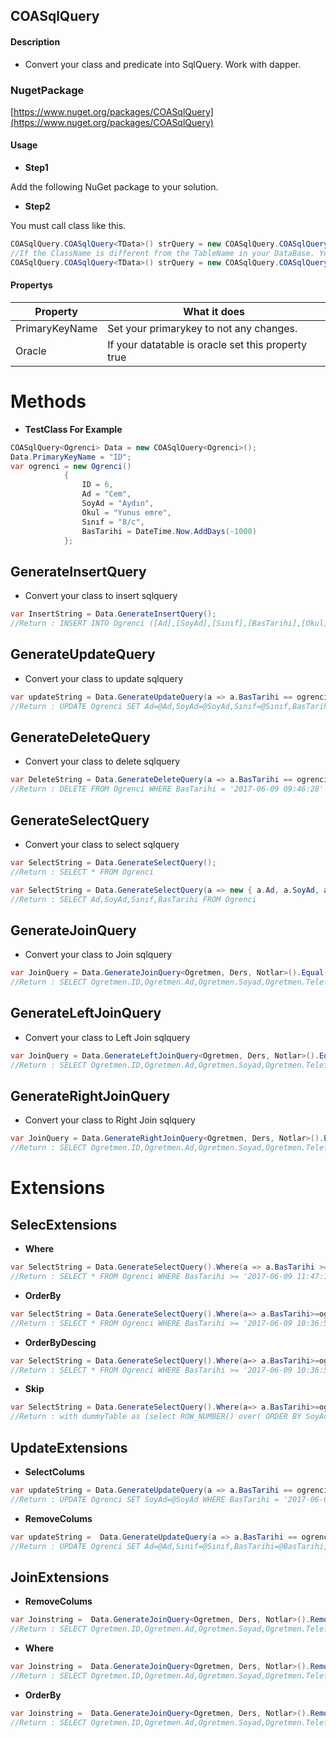 ## COASqlQuery


#### Description
- Convert your class and predicate into SqlQuery. Work with dapper.

### NugetPackage
[https://www.nuget.org/packages/COASqlQuery](https://www.nuget.org/packages/COASqlQuery)

#### Usage

- **Step1**

Add the following NuGet package to your solution.

- **Step2**

You must call class like this.
 ```csharp
COASqlQuery.COASqlQuery<TData>() strQuery = new COASqlQuery.COASqlQuery<TData>();
//If the ClassName is different from the TableName in your DataBase. You can set your tablename like this.
COASqlQuery.COASqlQuery<TData>() strQuery = new COASqlQuery.COASqlQuery<TData>("TestTable");
```
#### Propertys
| Property  | What it does |
| ------------- | ------------|
| PrimaryKeyName  | Set your primarykey to not any changes.|
| Oracle  | If your datatable is oracle set this property true|

# Methods

- **TestClass For Example**
```csharp
COASqlQuery<Ogrenci> Data = new COASqlQuery<Ogrenci>();
Data.PrimaryKeyName = "ID";
var ogrenci = new Ogrenci()
            {
                ID = 6,
                Ad = "Cem",
                SoyAd = "Aydın",
                Okul = "Yunus emre",
                Sınıf = "8/c",
                BasTarihi = DateTime.Now.AddDays(-1000)
            };
```
 
## GenerateInsertQuery  
- Convert your class to insert sqlquery 
 ```csharp
var InsertString = Data.GenerateInsertQuery();
//Return : INSERT INTO Ogrenci ([Ad],[SoyAd],[Sınıf],[BasTarihi],[Okul]) VALUES (@Ad,@SoyAd,@Sınıf,@BasTarihi,@Okul)
```

## GenerateUpdateQuery  
- Convert your class to update sqlquery 
 ```csharp
var updateString = Data.GenerateUpdateQuery(a => a.BasTarihi == ogrenci.BasTarihi && a.Ad == ogrenci.Ad);
//Return : UPDATE Ogrenci SET Ad=@Ad,SoyAd=@SoyAd,Sınıf=@Sınıf,BasTarihi=@BasTarihi,Okul=@Okul WHERE BasTarihi = '2017-06-09 09:37:54' AND Ad = 'Cem'
```
## GenerateDeleteQuery  
- Convert your class to delete sqlquery 
 ```csharp
var DeleteString = Data.GenerateDeleteQuery(a => a.BasTarihi == ogrenci.BasTarihi);
//Return : DELETE FROM Ogrenci WHERE BasTarihi = '2017-06-09 09:46:28'
```

## GenerateSelectQuery  
- Convert your class to select sqlquery 
 ```csharp
 var SelectString = Data.GenerateSelectQuery();
//Return : SELECT * FROM Ogrenci

 var SelectString = Data.GenerateSelectQuery(a => new { a.Ad, a.SoyAd, a.Sınıf, a.BasTarihi });
 //Return : SELECT Ad,SoyAd,Sınıf,BasTarihi FROM Ogrenci
```

## GenerateJoinQuery 
- Convert your class to Join sqlquery 
 ```csharp
var JoinQuery = Data.GenerateJoinQuery<Ogretmen, Ders, Notlar>().Equal((a, b, c) => b.ID == a.ID && c.ID == a.ID);
//Return : SELECT Ogretmen.ID,Ogretmen.Ad,Ogretmen.Soyad,Ogretmen.Telefon,Ogretmen.Photo,Ogretmen.Kalem,Ders.ID,Ders.Kimya,Ders.Geometri,Ders.Matematik,Ders.Felsefe,Notlar.ID,Notlar.Final,Notlar.Vize,Notlar.BUT FROM Ogretmen INNER JOIN Ders ON Ders.ID = Ogretmen.ID INNER JOIN Notlar ON Notlar.ID = Ogretmen.ID
```

## GenerateLeftJoinQuery 
- Convert your class to Left Join sqlquery 
 ```csharp
var JoinQuery = Data.GenerateLeftJoinQuery<Ogretmen, Ders, Notlar>().Equal((a, b, c) => b.ID == a.ID && c.ID == a.ID);
//Return : SELECT Ogretmen.ID,Ogretmen.Ad,Ogretmen.Soyad,Ogretmen.Telefon,Ogretmen.Photo,Ogretmen.Kalem,Ders.ID,Ders.Kimya,Ders.Geometri,Ders.Matematik,Ders.Felsefe,Notlar.ID,Notlar.Final,Notlar.Vize,Notlar.BUT FROM Ogretmen LEFT JOIN Ders ON Ders.ID = Ogretmen.ID LEFT JOIN Notlar ON Notlar.ID = Ogretmen.ID
```

## GenerateRightJoinQuery 
- Convert your class to Right Join sqlquery 
 ```csharp
var JoinQuery = Data.GenerateRightJoinQuery<Ogretmen, Ders, Notlar>().Equal((a, b, c) => b.ID == a.ID && c.ID == a.ID);
//Return : SELECT Ogretmen.ID,Ogretmen.Ad,Ogretmen.Soyad,Ogretmen.Telefon,Ogretmen.Photo,Ogretmen.Kalem,Ders.ID,Ders.Kimya,Ders.Geometri,Ders.Matematik,Ders.Felsefe,Notlar.ID,Notlar.Final,Notlar.Vize,Notlar.BUT FROM Ogretmen RIGHT JOIN Ders ON Ders.ID = Ogretmen.ID RIGHT JOIN Notlar ON Notlar.ID = Ogretmen.ID
```

# Extensions

## SelecExtensions
- **Where**
 ```csharp
var SelectString = Data.GenerateSelectQuery().Where(a => a.BasTarihi >= ogrenci.BasTarihi || a.SoyAd.Contains(ogrenci.Ad) || a.SoyAd == ogrenci.SoyAd);
//Return : SELECT * FROM Ogrenci WHERE BasTarihi >= '2017-06-09 11:47:12' OR SoyAd LIKE '%Cem%' OR SoyAd = 'Aydın'
```
- **OrderBy**
 ```csharp
var SelectString = Data.GenerateSelectQuery().Where(a=> a.BasTarihi>=ogrenci.BasTarihi || a.SoyAd==ogrenci.SoyAd).OrderBy(a=> a.SoyAd);
//Return : SELECT * FROM Ogrenci WHERE BasTarihi >= '2017-06-09 10:36:51' OR SoyAd = 'Aydın' ORDER BY SoyAd ASC
```
- **OrderByDescing**
 ```csharp
var SelectString = Data.GenerateSelectQuery().Where(a=> a.BasTarihi>=ogrenci.BasTarihi || a.SoyAd==ogrenci.SoyAd).OrderByDescing(a=> a. Ad);
//Return : SELECT * FROM Ogrenci WHERE BasTarihi >= '2017-06-09 10:36:51' OR SoyAd = 'Aydın' ORDER BY Ad DESC
```
- **Skip**
 ```csharp
var SelectString = Data.GenerateSelectQuery().Where(a=> a.BasTarihi>=ogrenci.BasTarihi || a.SoyAd==ogrenci.SoyAd).OrderBy(a=> a.SoyAd).Skip(10,20);
//Return : with dummyTable as (select ROW_NUMBER() over( ORDER BY SoyAd ASC) as RowNumber,* from Ogrenci WHERE BasTarihi >= '2017-06-09 10:39:53' OR SoyAd = 'Aydın') select top(10) ID,Ad,SoyAd,Sınıf,BasTarihi,Okul from dummyTable WHERE RowNumber > (20)
```
## UpdateExtensions

- **SelectColums**
 ```csharp
 var updateString = Data.GenerateUpdateQuery(a => a.BasTarihi == ogrenci.BasTarihi).SelectColums(a => a.SoyAd);
//Return : UPDATE Ogrenci SET SoyAd=@SoyAd WHERE BasTarihi = '2017-06-09 10:39:53'
```

- **RemoveColums**
 ```csharp
 var updateString =  Data.GenerateUpdateQuery(a => a.BasTarihi == ogrenci.BasTarihi).RemoveColums(a => a.SoyAd);
//Return : UPDATE Ogrenci SET Ad=@Ad,Sınıf=@Sınıf,BasTarihi=@BasTarihi,Okul=@Okul WHERE BasTarihi = '2017-06-09 10:39:53'
```

## JoinExtensions

- **RemoveColums**
 ```csharp
 var Joinstring =  Data.GenerateJoinQuery<Ogretmen, Ders, Notlar>().RemoveColums((a, b, c) => new object[] { b.ID, c.ID }).Equal((a, b, c) => b.ID == a.ID && c.ID == a.ID)
//Return : SELECT Ogretmen.ID,Ogretmen.Ad,Ogretmen.Soyad,Ogretmen.Telefon,Ogretmen.Photo,Ogretmen.Kalem,Ders.Kimya,Ders.Geometri,Ders.Matematik,Ders.Felsefe,Notlar.Final,Notlar.Vize,Notlar.BUT FROM Ogretmen INNER JOIN Ders ON Ders.ID = Ogretmen.ID INNER JOIN Notlar ON Notlar.ID = Ogretmen.ID
```

- **Where**
 ```csharp
 var Joinstring =  Data.GenerateJoinQuery<Ogretmen, Ders, Notlar>().RemoveColums((a, b, c) => new object[] { b.ID, c.ID }).Equal((a, b, c) => b.ID == a.ID && c.ID == a.ID).Where((a, b, c) => a.Ad.Contains("C"))
//Return : SELECT Ogretmen.ID,Ogretmen.Ad,Ogretmen.Soyad,Ogretmen.Telefon,Ogretmen.Photo,Ogretmen.Kalem,Ders.Kimya,Ders.Geometri,Ders.Matematik,Ders.Felsefe,Notlar.Final,Notlar.Vize,Notlar.BUT FROM Ogretmen INNER JOIN Ders ON Ders.ID = Ogretmen.ID INNER JOIN Notlar ON Notlar.ID = Ogretmen.ID WHERE Ogretmen.Ad LIKE '%C%'
```

- **OrderBy**
 ```csharp
 var Joinstring =  Data.GenerateJoinQuery<Ogretmen, Ders, Notlar>().RemoveColums((a, b, c) => new object[] { b.ID, c.ID }).Equal((a, b, c) => b.ID == a.ID && c.ID == a.ID).Where((a, b, c) => a.Ad.Contains("C")).OrderBy((a, b, c) => a.Ad);
//Return : SELECT Ogretmen.ID,Ogretmen.Ad,Ogretmen.Soyad,Ogretmen.Telefon,Ogretmen.Photo,Ogretmen.Kalem,Ders.Kimya,Ders.Geometri,Ders.Matematik,Ders.Felsefe,Notlar.Final,Notlar.Vize,Notlar.BUT FROM Ogretmen INNER JOIN Ders ON Ders.ID = Ogretmen.ID INNER JOIN Notlar ON Notlar.ID = Ogretmen.ID WHERE Ogretmen.Ad LIKE '%C%' ORDER BY Ogretmen.Ad ASC
```
